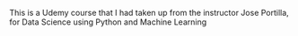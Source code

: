 This is a Udemy course that I had taken up from the instructor Jose Portilla, for Data Science using Python and Machine Learning

